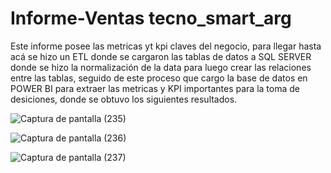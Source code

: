 # Informe-Ventas tecno_smart_arg
Este informe posee las metricas yt kpi claves del negocio, para llegar hasta acá se hizo un ETL donde se cargaron las tablas de datos a SQL SERVER donde se hizo la normalización de la data para luego crear las relaciones entre las tablas, seguido de este proceso que cargo la base de datos en POWER BI para extraer las metricas y KPI importantes para la toma de desiciones, donde se obtuvo los siguientes resultados.

![Captura de pantalla (235)](https://github.com/aramisjose/Informe-Ventas/assets/67377571/a794fd15-8dc7-4eef-ab99-66c729837cef)

![Captura de pantalla (236)](https://github.com/aramisjose/Informe-Ventas/assets/67377571/e3aeba5a-c624-4aaa-82ae-6fa0dbe9c90e)

![Captura de pantalla (237)](https://github.com/aramisjose/Informe-Ventas/assets/67377571/fcaf222f-4e31-48e1-b963-1494b2417964)


